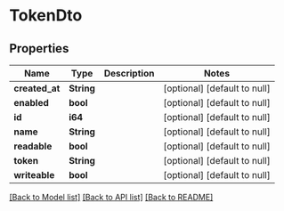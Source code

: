 # TokenDto

## Properties

| Name           | Type       | Description | Notes                        |
| -------------- | ---------- | ----------- | ---------------------------- |
| **created_at** | **String** |             | [optional] [default to null] |
| **enabled**    | **bool**   |             | [optional] [default to null] |
| **id**         | **i64**    |             | [optional] [default to null] |
| **name**       | **String** |             | [optional] [default to null] |
| **readable**   | **bool**   |             | [optional] [default to null] |
| **token**      | **String** |             | [optional] [default to null] |
| **writeable**  | **bool**   |             | [optional] [default to null] |

[[Back to Model list]](../README.md#documentation-for-models) [[Back to API list]](../README.md#documentation-for-api-endpoints) [[Back to README]](../README.md)
